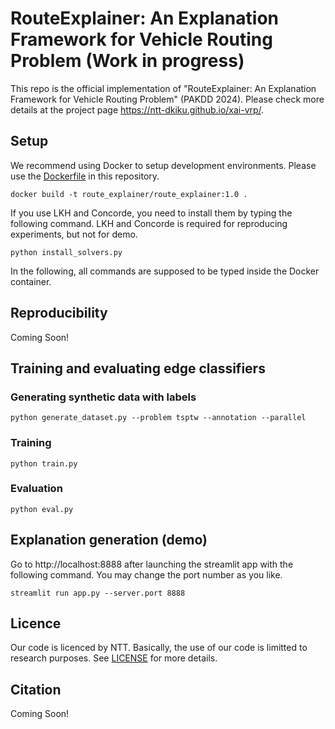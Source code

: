 # RouteExplainer: An Explanation Framework for Vehicle Routing Problem (Work in progress)
This repo is the official implementation of "RouteExplainer: An Explanation Framework for Vehicle Routing Problem" (PAKDD 2024). Please check more details at the project page https://ntt-dkiku.github.io/xai-vrp/.

## Setup
We recommend using Docker to setup development environments. Please use the [Dockerfile](./Dockerfile) in this repository. 
```
docker build -t route_explainer/route_explainer:1.0 .
```
If you use LKH and Concorde, you need to install them by typing the following command. LKH and Concorde is required for reproducing experiments, but not for demo.
```
python install_solvers.py
```
In the following, all commands are supposed to be typed inside the Docker container.

## Reproducibility
<!-- Refer to [reproduce_experiments.ipynb](./reproduct_experiments.ipynb). -->
Coming Soon!

## Training and evaluating edge classifiers
### Generating synthetic data with labels
```
python generate_dataset.py --problem tsptw --annotation --parallel
```

### Training
```
python train.py
```

### Evaluation
```
python eval.py
```

## Explanation generation (demo)
Go to http://localhost:8888 after launching the streamlit app with the following command. You may change the port number as you like.
```
streamlit run app.py --server.port 8888
```

## Licence
Our code is licenced by NTT. Basically, the use of our code is limitted to research purposes. See [LICENSE](./LICENSE) for more details.

## Citation
Coming Soon!
